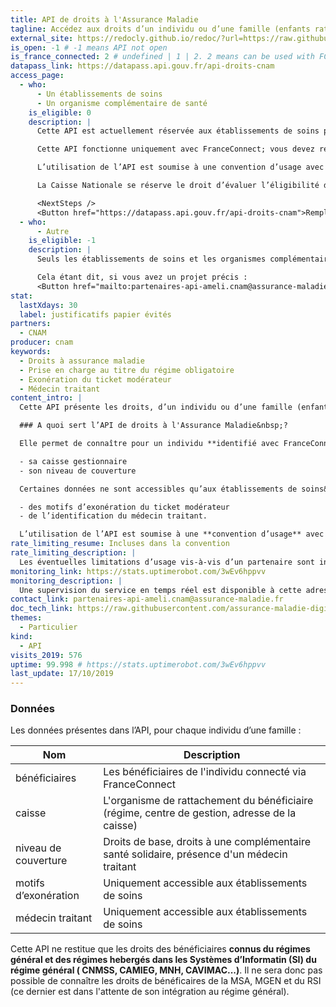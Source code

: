 ```yaml
---
title: API de droits à l'Assurance Maladie
tagline: Accédez aux droits d’un individu ou d’une famille (enfants rattachés), gérés par le régime général de l’Assurance Maladie
external_site: https://redocly.github.io/redoc/?url=https://raw.githubusercontent.com/assurance-maladie-digital/api-droits-fs-doc/master/documentation-open-api.yaml
is_open: -1 # -1 means API not open
is_france_connected: 2 # undefined | 1 | 2. 2 means can be used with FC, 2 means has to be used with FC
datapass_link: https://datapass.api.gouv.fr/api-droits-cnam
access_page:
  - who:
      - Un établissements de soins
      - Un organisme complémentaire de santé
    is_eligible: 0
    description: |
      Cette API est actuellement réservée aux établissements de soins pour leur démarche de pré admission et aux organismes complémentaires en santé pour faciliter leur démarche d’adhésion.

      Cette API fonctionne uniquement avec FranceConnect; vous devez remplir les critères d'eligbilité de FranceConnect.

      L’utilisation de l’API est soumise à une convention d’usage avec la Caisse Nationale d’Assurance Maladie. Les données accessibles dépendent également du cas d’usage.

      La Caisse Nationale se réserve le droit d’évaluer l’éligibilité des candidats au regard des cas d’usage indiqués.

      <NextSteps />
      <Button href="https://datapass.api.gouv.fr/api-droits-cnam">Remplir une demande</Button>
  - who:
      - Autre
    is_eligible: -1
    description: |
      Seuls les établissements de soins et les organismes complémentaires en santé peuvent accéder à cette API.

      Cela étant dit, si vous avez un projet précis :
      <Button href="mailto:partenaires-api-ameli.cnam@assurance-maladie.fr">Contactez-nous pour exposer votre projet</Button>
stat:
  lastXdays: 30
  label: justificatifs papier évités
partners:
  - CNAM
producer: cnam
keywords:
  - Droits à assurance maladie
  - Prise en charge au titre du régime obligatoire
  - Exonération du ticket modérateur
  - Médecin traitant
content_intro: |
  Cette API présente les droits, d’un individu ou d’une famille (enfants rattachés), gérés par le régime général de l’Assurance Maladie.

  ### A quoi sert l’API de droits à l'Assurance Maladie&nbsp;?

  Elle permet de connaître pour un individu **identifié avec FranceConnect**&nbsp;:

  - sa caisse gestionnaire
  - son niveau de couverture

  Certaines données ne sont accessibles qu’aux établissements de soins&nbsp;:

  - des motifs d’exonération du ticket modérateur
  - de l’identification du médecin traitant.

  L’utilisation de l’API est soumise à une **convention d’usage** avec la Caisse Nationale d’Assurance Maladie.
rate_limiting_resume: Incluses dans la convention
rate_limiting_description: |
  Les éventuelles limitations d’usage vis-à-vis d’un partenaire sont incluses dans la convention.
monitoring_link: https://stats.uptimerobot.com/3wEv6hppvv
monitoring_description: |
  Une supervision du service en temps réel est disponible à cette adresse.
contact_link: partenaires-api-ameli.cnam@assurance-maladie.fr
doc_tech_link: https://raw.githubusercontent.com/assurance-maladie-digital/api-droits-fs-doc/master/documentation-open-api.yaml
themes:
  - Particulier
kind:
  - API
visits_2019: 576
uptime: 99.998 # https://stats.uptimerobot.com/3wEv6hppvv
last_update: 17/10/2019
---
```


### Données

Les données présentes dans l’API, pour chaque individu d’une famille&nbsp;:

| Nom                  | Description                                                                                   |
| -------------------- | --------------------------------------------------------------------------------------------- |
| bénéficiaires        | Les bénéficiaires de l'individu connecté via FranceConnect                                    |
| caisse               | L'organisme de rattachement du bénéficiaire (régime, centre de gestion, adresse de la caisse) |
| niveau de couverture | Droits de base, droits à une complémentaire santé solidaire, présence d'un médecin traitant   |
| motifs d’exonération | Uniquement accessible aux établissements de soins                                             |
| médecin traitant     | Uniquement accessible aux établissements de soins                                             |

Cette API ne restitue que les droits des bénéficiaires **connus du régimes général et des régimes hebergés dans les Systèmes d’Informatin (SI) du régime général ( CNMSS, CAMIEG, MNH, CAVIMAC...)**. Il ne sera donc pas possible de connaître les droits de bénéficaires de la MSA, MGEN et du RSI (ce dernier est dans l'attente de son intégration au régime général).
